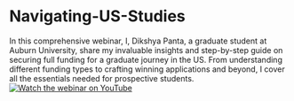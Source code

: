 # Navigating-US-Studies

In this comprehensive webinar, I, Dikshya Panta, a graduate student at Auburn University, share my invaluable insights and step-by-step guide on securing full funding for a graduate journey in the US. From understanding different funding types to crafting winning applications and beyond, I cover all the essentials needed for prospective students.
[![Watch the webinar on YouTube](http://img.youtube.com/vi/FWQwvvcXqOs/0.jpg)](http://www.youtube.com/watch?v=FWQwvvcXqOs)

